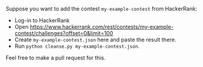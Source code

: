 Suppose you want to add the contest `my-example-contest` from HackerRank:

- Log-in to HackerRank
- Open https://www.hackerrank.com/rest/contests/my-example-contest/challenges?offset=0&limit=100
- Create `my-example-contest.json` here and paste the result there.
- Run `python cleanse.py my-example-contest.json`.  

Feel free to make a pull request for this.
